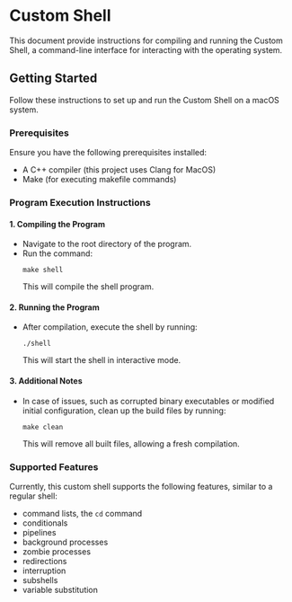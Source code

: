 # Custom Shell

This document provide instructions for compiling and running the Custom Shell, a command-line interface for interacting with the operating system.

## Getting Started

Follow these instructions to set up and run the Custom Shell on a macOS system.

### Prerequisites

Ensure you have the following prerequisites installed:
- A C++ compiler (this project uses Clang for MacOS)
- Make (for executing makefile commands)

### Program Execution Instructions

#### 1. Compiling the Program
   - Navigate to the root directory of the program.
   - Run the command: 
     ```
     make shell
     ```
     This will compile the shell program.

#### 2. Running the Program
   - After compilation, execute the shell by running:
     ```
     ./shell
     ```
     This will start the shell in interactive mode.

#### 3. Additional Notes
   - In case of issues, such as corrupted binary executables or modified initial configuration, clean up the build files by running:
     ```
     make clean
     ```
     This will remove all built files, allowing a fresh compilation.


### Supported Features

Currently, this custom shell supports the following features, similar to a regular shell:
- command lists, the `cd` command
- conditionals
- pipelines
- background processes
- zombie processes
- redirections
- interruption
- subshells
- variable substitution 
